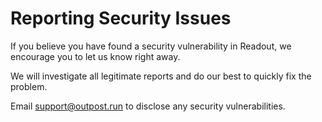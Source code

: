 # Reporting Security Issues

If you believe you have found a security vulnerability in Readout, we encourage you to let us know right away.

We will investigate all legitimate reports and do our best to quickly fix the problem.

Email <support@outpost.run> to disclose any security vulnerabilities.
